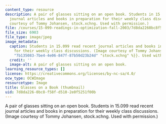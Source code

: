 ```yaml
---
content_type: resource
description: A pair of glasses sitting on an open book. Students in 15.099 read recent
  journal articles and books in preparation for their weekly class discussions. (Image
  courtesy of Tommy Johansen, stock.xchng. Used with permission.)
file: /courses/15-099-readings-in-optimization-fall-2003/7d8da2260bc8f58fd5102e0f5251f00b_15-099f03-th.jpg
file_size: 6903
file_type: image/jpeg
image_metadata:
  caption: Students in 15.099 read recent journal articles and books in preparation
    for their weekly class discussions. (Image courtesy of Tommy Johansen, {{% resource_link
    "7b135083-7be4-4e06-847f-87b50d23b24d" "stock.xchng" %}}. Used with permission.)
  credit: ''
  image-alt: A pair of glasses sitting on an open book.
learning_resource_types: []
license: https://creativecommons.org/licenses/by-nc-sa/4.0/
ocw_type: OCWImage
resourcetype: Image
title: Glasses on a Book (thumbnail)
uid: 7d8da226-0bc8-f58f-d510-2e0f5251f00b
---
```

A pair of glasses sitting on an open book. Students in 15.099 read recent journal articles and books in preparation for their weekly class discussions. (Image courtesy of Tommy Johansen, stock.xchng. Used with permission.)